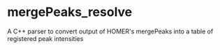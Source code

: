 mergePeaks_resolve
==================

A C++ parser to convert output of HOMER's mergePeaks into a table of registered peak intensities
